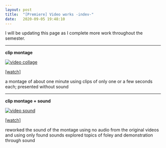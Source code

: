 ```yaml
---
layout: post
title:  "[Premiere] Video works -indev-"
date:   2020-09-05 19:48:10
---
```


I will be updating this page as I complete more work throughout the semester.

-----------------------------------------------------------

**clip montage**

[![video collage](https://media.giphy.com/media/TLCWrI3T1CUCgeCEQN/giphy.gif)](https://youtu.be/cw_o9cyiajI)

[[watch]](https://youtu.be/cw_o9cyiajI)

a montage of about one minute using clips of only one or a few seconds each; presented without sound

-----------------------------------------------------------

**clip montage + sound**

[![video sound](https://media.giphy.com/media/gvU8Ar4BzPIPWMVmj7/giphy.gif)](https://youtu.be/77J2qe44VPI)

[[watch]](https://youtu.be/77J2qe44VPI)

reworked the sound of the montage using no audio from the original videos and using only found sounds
explored topics of foley and demonstration through sound